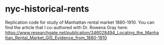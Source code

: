 # nyc-historical-rents
Replication code for study of Manhattan rental market 1880-1910. You can find the article that I co-authored with Dr. Rowena Gray here: https://www.researchgate.net/publication/346028494_Locating_the_Manhattan_Rental_Market_GIS_Evidence_from_1880-1910
